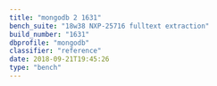 ```yaml
---
title: "mongodb 2 1631"
bench_suite: "18w38 NXP-25716 fulltext extraction"
build_number: "1631"
dbprofile: "mongodb"
classifier: "reference"
date: 2018-09-21T19:45:26
type: "bench"
---
```

